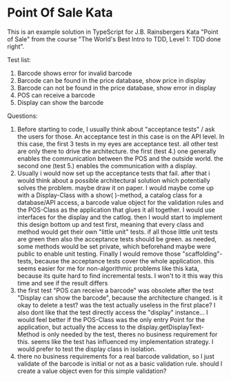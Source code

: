 # Point Of Sale Kata

This is an example solution in TypeScript for J.B. Rainsbergers Kata "Point of Sale" from the course "The World's Best Intro to TDD, Level 1: TDD done right".

Test list:

1. Barcode shows error for invalid barcode
2. Barcode can be found in the price database, show price in display
3. Barcode can not be found in the price database, show error in display
4. POS can receive a barcode
5. Display can show the barcode

Questions:

1. Before starting to code, I usually think about "acceptance tests" / ask the users for those. An acceptance test in this case is on the API level. In this case, the first 3 tests in my eyes are acceptance test. all other test are only there to drive the architecture. the first (test 4.) one generally enables the communication between the POS and the outside world. the second one (test 5.) enables the communication with a display.
2. Usually i would now set up the acceptance tests that fail. after that i would think about a possible architectural solution which potentially solves the problem. maybe draw it on paper. I would maybe come up with a Display-Class with a show( )-method, a catalog class for a database/API access, a barcode value object for the validation rules and the POS-Class as the application that glues it all together. I would use interfaces for the display and the catlog. then I would start to implement this design bottom up and test first, meaning that every class and method would get their own "little unit" tests. if all those little unit tests are green then also the acceptance tests should be green. as needed, some methods would be set private, which beforehand maybe were public to enable unit testing. Finally I would remove those "scaffolding"-tests, because the acceptance tests cover the whole application. this seems easier for me for non-algorithmic problems like this kata, because its quite hard to find incremental tests. I won't to it this way this time and see if the result differs
3. the first test "POS can receive a barcode" was obsolete after the test "Display can show the barcode", because the architecture changed. is it okay to delete a test? was the test actually useless in the first place? I also dont like that the test directly access the "display" instance... I would feel better if the POS-Class was the only entry Point for the application, but actually the access to the display.getDisplayText-Method is only needed by the test, theres no business requirement for this. seems like the test has influenced my implementation strategy. I would prefer to test the display class in isolation.
4. there no business requirements for a real barcode validation, so I just validate of the barcode is initial or not as a basic validation rule. should I create a value object even for this simple validation?
